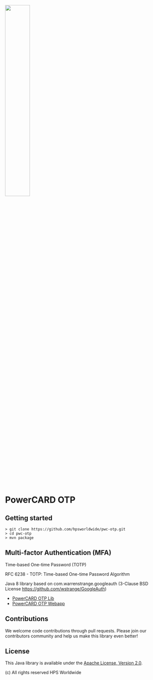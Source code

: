 <img src="https://www.hps-worldwide.com/sites/default/files/logo_hps_0.png" width="40%">

# PowerCARD OTP

## Getting started
```
> git clone https://github.com/hpsworldwide/pwc-otp.git
> cd pwc-otp
> mvn package
```

## Multi-factor Authentication (MFA)
Time-based One-time Password (TOTP)

RFC 6238 - TOTP: Time-based One-time Password Algorithm

Java 8 library based on com.warrenstrange.googleauth (3-Clause BSD License https://github.com/wstrange/GoogleAuth)

* [PowerCARD OTP Lib](./pwc-otp-lib/README.md) 
* [PowerCARD OTP Webapp](./pwc-otp-webapp/README.md) 

## Contributions

We welcome code contributions through pull requests. 
Please join our contributors community and help us make this library even better!

## License

This Java library is available under the [Apache License, Version 2.0](http://www.apache.org/licenses/LICENSE-2.0).

(c) All rights reserved HPS Worldwide
